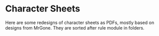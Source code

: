# Character Sheets
Here are some redesigns of character sheets as PDFs, mostly based on designs from MrGone.
They are sorted after rule module in folders.
